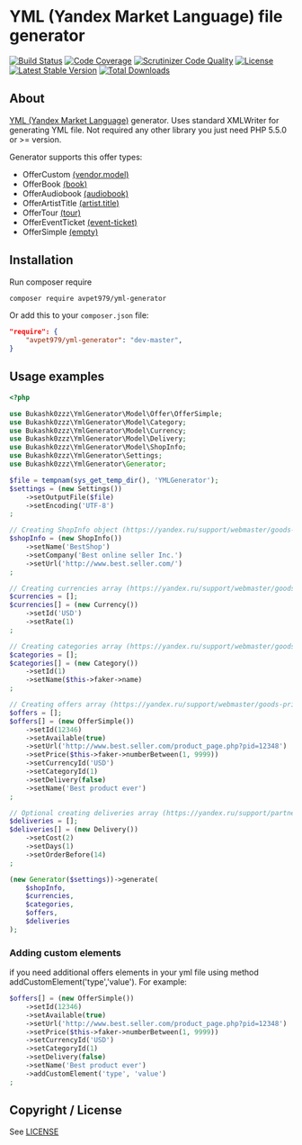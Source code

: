 # YML (Yandex Market Language) file generator

[![Build Status](https://img.shields.io/scrutinizer/build/g/Bukashk0zzz/YmlGenerator.svg?style=flat-square)](https://travis-ci.org/Bukashk0zzz/YmlGenerator)
[![Code Coverage](https://img.shields.io/codecov/c/github/Bukashk0zzz/YmlGenerator.svg?style=flat-square)](https://codecov.io/github/Bukashk0zzz/YmlGenerator)
[![Scrutinizer Code Quality](https://img.shields.io/scrutinizer/g/Bukashk0zzz/YmlGenerator.svg?style=flat-square)](https://scrutinizer-ci.com/g/Bukashk0zzz/YmlGenerator/?branch=master)
[![License](https://img.shields.io/packagist/l/Bukashk0zzz/yml-generator.svg?style=flat-square)](https://packagist.org/packages/Bukashk0zzz/yml-generator)
[![Latest Stable Version](https://img.shields.io/packagist/v/Bukashk0zzz/yml-generator.svg?style=flat-square)](https://packagist.org/packages/Bukashk0zzz/yml-generator)
[![Total Downloads](https://img.shields.io/packagist/dt/Bukashk0zzz/yml-generator.svg?style=flat-square)](https://packagist.org/packages/Bukashk0zzz/yml-generator)

About
-----
[YML (Yandex Market Language)](https://yandex.ru/support/webmaster/goods-prices/technical-requirements.xml) generator.
Uses standard XMLWriter for generating YML file. 
Not required any other library you just need PHP 5.5.0 or >= version.

Generator supports this offer types:
- OfferCustom [(vendor.model)](https://yandex.ru/support/webmaster/goods-prices/technical-requirements.xml#vendor-model)
- OfferBook [(book)](https://yandex.ru/support/webmaster/goods-prices/technical-requirements.xml#book)
- OfferAudiobook [(audiobook)](https://yandex.ru/support/webmaster/goods-prices/technical-requirements.xml#audiobook)
- OfferArtistTitle [(artist.title)](https://yandex.ru/support/webmaster/goods-prices/technical-requirements.xml#artist-title)
- OfferTour [(tour)](https://yandex.ru/support/webmaster/goods-prices/technical-requirements.xml#tour)
- OfferEventTicket [(event-ticket)](https://yandex.ru/support/webmaster/goods-prices/technical-requirements.xml#event-ticket)
- OfferSimple [(empty)](https://yandex.ru/support/webmaster/goods-prices/technical-requirements.xml#base)

Installation
------------
Run composer require

```bash
composer require avpet979/yml-generator
```


Or add this to your `composer.json` file:

```json
"require": {
	"avpet979/yml-generator": "dev-master",
}
```

Usage examples
-------------

```php
<?php

use Bukashk0zzz\YmlGenerator\Model\Offer\OfferSimple;
use Bukashk0zzz\YmlGenerator\Model\Category;
use Bukashk0zzz\YmlGenerator\Model\Currency;
use Bukashk0zzz\YmlGenerator\Model\Delivery;
use Bukashk0zzz\YmlGenerator\Model\ShopInfo;
use Bukashk0zzz\YmlGenerator\Settings;
use Bukashk0zzz\YmlGenerator\Generator;

$file = tempnam(sys_get_temp_dir(), 'YMLGenerator');
$settings = (new Settings())
    ->setOutputFile($file)
    ->setEncoding('UTF-8')
;

// Creating ShopInfo object (https://yandex.ru/support/webmaster/goods-prices/technical-requirements.xml#shop)
$shopInfo = (new ShopInfo())
    ->setName('BestShop')
    ->setCompany('Best online seller Inc.')
    ->setUrl('http://www.best.seller.com/')
;

// Creating currencies array (https://yandex.ru/support/webmaster/goods-prices/technical-requirements.xml#currencies)
$currencies = [];
$currencies[] = (new Currency())
    ->setId('USD')
    ->setRate(1)
;

// Creating categories array (https://yandex.ru/support/webmaster/goods-prices/technical-requirements.xml#categories)
$categories = [];
$categories[] = (new Category())
    ->setId(1)
    ->setName($this->faker->name)
;

// Creating offers array (https://yandex.ru/support/webmaster/goods-prices/technical-requirements.xml#offers)
$offers = [];
$offers[] = (new OfferSimple())
    ->setId(12346)
    ->setAvailable(true)
    ->setUrl('http://www.best.seller.com/product_page.php?pid=12348')
    ->setPrice($this->faker->numberBetween(1, 9999))
    ->setCurrencyId('USD')
    ->setCategoryId(1)
    ->setDelivery(false)
    ->setName('Best product ever')
;

// Optional creating deliveries array (https://yandex.ru/support/partnermarket/elements/delivery-options.xml)
$deliveries = [];
$deliveries[] = (new Delivery())
    ->setCost(2)
    ->setDays(1)
    ->setOrderBefore(14)
;

(new Generator($settings))->generate(
    $shopInfo,
    $currencies,
    $categories,
    $offers,
    $deliveries
);
```
### Adding custom elements
if you need additional offers elements in your yml file using method addCustomElement('type','value'). For example:
```php
$offers[] = (new OfferSimple())
    ->setId(12346)
    ->setAvailable(true)
    ->setUrl('http://www.best.seller.com/product_page.php?pid=12348')
    ->setPrice($this->faker->numberBetween(1, 9999))
    ->setCurrencyId('USD')
    ->setCategoryId(1)
    ->setDelivery(false)
    ->setName('Best product ever')
    ->addCustomElement('type', 'value')
;
```

Copyright / License
-------------------

See [LICENSE](https://github.com/bukashk0zzz/YmlGenerator/blob/master/LICENSE)
